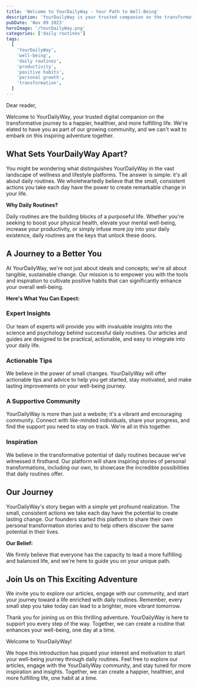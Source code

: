 ```yaml
---
title: 'Welcome to YourDailyWay - Your Path to Well-Being'
description: 'YourDailyWay is your trusted companion on the transformative journey to a happier, healthier, and more fulfilling life through daily routines. Explore expert insights, actionable tips, a supportive community, and inspiring stories to enhance your overall well-being.'
pubDate: 'Nov 09 2023'
heroImage: '/YourDailyWay.png'
categories: ['daily routines']
tags:
  [
    'YourDailyWay',
    'well-being',
    'daily routines',
    'productivity',
    'positive habits',
    'personal growth',
    'transformation',
  ]
---
```


Dear reader,

Welcome to YourDailyWay, your trusted digital companion on the transformative journey to a happier, healthier, and more fulfilling life. We're elated to have you as part of our growing community, and we can't wait to embark on this inspiring adventure together.

## What Sets YourDailyWay Apart?

You might be wondering what distinguishes YourDailyWay in the vast landscape of wellness and lifestyle platforms. The answer is simple: it's all about daily routines. We wholeheartedly believe that the small, consistent actions you take each day have the power to create remarkable change in your life.

**Why Daily Routines?**

Daily routines are the building blocks of a purposeful life. Whether you're seeking to boost your physical health, elevate your mental well-being, increase your productivity, or simply infuse more joy into your daily existence, daily routines are the keys that unlock these doors.

## A Journey to a Better You

At YourDailyWay, we're not just about ideals and concepts; we're all about tangible, sustainable change. Our mission is to empower you with the tools and inspiration to cultivate positive habits that can significantly enhance your overall well-being.

**Here's What You Can Expect:**

### Expert Insights

Our team of experts will provide you with invaluable insights into the science and psychology behind successful daily routines. Our articles and guides are designed to be practical, actionable, and easy to integrate into your daily life.

### Actionable Tips

We believe in the power of small changes. YourDailyWay will offer actionable tips and advice to help you get started, stay motivated, and make lasting improvements on your well-being journey.

### A Supportive Community

YourDailyWay is more than just a website; it's a vibrant and encouraging community. Connect with like-minded individuals, share your progress, and find the support you need to stay on track. We're all in this together.

### Inspiration

We believe in the transformative potential of daily routines because we've witnessed it firsthand. Our platform will share inspiring stories of personal transformations, including our own, to showcase the incredible possibilities that daily routines offer.

## Our Journey

YourDailyWay's story began with a simple yet profound realization. The small, consistent actions we take each day have the potential to create lasting change. Our founders started this platform to share their own personal transformation stories and to help others discover the same potential in their lives.

**Our Belief:**

We firmly believe that everyone has the capacity to lead a more fulfilling and balanced life, and we're here to guide you on your unique path.

## Join Us on This Exciting Adventure

We invite you to explore our articles, engage with our community, and start your journey toward a life enriched with daily routines. Remember, every small step you take today can lead to a brighter, more vibrant tomorrow.

Thank you for joining us on this thrilling adventure. YourDailyWay is here to support you every step of the way. Together, we can create a routine that enhances your well-being, one day at a time.

Welcome to YourDailyWay!

We hope this introduction has piqued your interest and motivation to start your well-being journey through daily routines. Feel free to explore our articles, engage with the YourDailyWay community, and stay tuned for more inspiration and insights. Together, we can create a happier, healthier, and more fulfilling life, one habit at a time.
